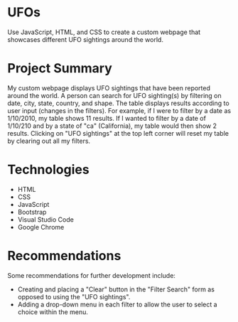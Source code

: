 # UFOs
Use JavaScript, HTML, and CSS to create a custom webpage that showcases different UFO sightings around the world.

# Project Summary
My custom webpage displays UFO sightings that have been reported around the world. A person can search for UFO sighting(s) by filtering on date, city, state, country, and shape. The table displays results according to user input (changes in the filters). For example, if I were to filter by a date as 1/10/2010, my table shows 11 results. If I wanted to filter by a date of 1/10/210 and by a state of "ca" (California), my table would then show 2 results. Clicking on "UFO sightings" at the top left corner will reset my table by clearing out all my filters.

# Technologies 
* HTML
* CSS
* JavaScript
* Bootstrap
* Visual Studio Code
* Google Chrome

# Recommendations
Some recommendations for further development include:
* Creating and placing a "Clear" button in the "Filter Search" form as opposed to using the "UFO sightings".
* Adding a drop-down menu in each filter to allow the user to select a choice within the menu.
